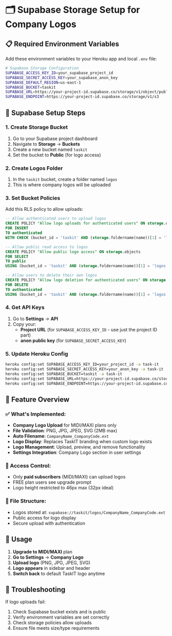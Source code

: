 # 🗂️ Supabase Storage Setup for Company Logos

## 📋 Required Environment Variables

Add these environment variables to your Heroku app and local `.env` file:

```bash
# Supabase Storage Configuration
SUPABASE_ACCESS_KEY_ID=your_supabase_project_id
SUPABASE_SECRET_ACCESS_KEY=your_supabase_anon_key
SUPABASE_DEFAULT_REGION=us-east-1
SUPABASE_BUCKET=taskit
SUPABASE_URL=https://your-project-id.supabase.co/storage/v1/object/public/taskit
SUPABASE_ENDPOINT=https://your-project-id.supabase.co/storage/v1/s3
```

## 🔧 Supabase Setup Steps

### 1. Create Storage Bucket
1. Go to your Supabase project dashboard
2. Navigate to **Storage** → **Buckets**
3. Create a new bucket named `taskit`
4. Set the bucket to **Public** (for logo access)

### 2. Create Logos Folder
1. In the `taskit` bucket, create a folder named `logos`
2. This is where company logos will be uploaded

### 3. Set Bucket Policies
Add this RLS policy to allow uploads:

```sql
-- Allow authenticated users to upload logos
CREATE POLICY "Allow logo uploads for authenticated users" ON storage.objects
FOR INSERT
TO authenticated
WITH CHECK (bucket_id = 'taskit' AND (storage.foldername(name))[1] = 'logos');

-- Allow public read access to logos
CREATE POLICY "Allow public logo access" ON storage.objects
FOR SELECT
TO public
USING (bucket_id = 'taskit' AND (storage.foldername(name))[1] = 'logos');

-- Allow users to delete their own logos
CREATE POLICY "Allow logo deletion for authenticated users" ON storage.objects
FOR DELETE
TO authenticated
USING (bucket_id = 'taskit' AND (storage.foldername(name))[1] = 'logos');
```

### 4. Get API Keys
1. Go to **Settings** → **API**
2. Copy your:
   - **Project URL** (for `SUPABASE_ACCESS_KEY_ID` - use just the project ID part)
   - **anon public key** (for `SUPABASE_SECRET_ACCESS_KEY`)

### 5. Update Heroku Config
```bash
heroku config:set SUPABASE_ACCESS_KEY_ID=your_project_id -a task-it
heroku config:set SUPABASE_SECRET_ACCESS_KEY=your_anon_key -a task-it
heroku config:set SUPABASE_BUCKET=taskit -a task-it
heroku config:set SUPABASE_URL=https://your-project-id.supabase.co/storage/v1/object/public/taskit -a task-it
heroku config:set SUPABASE_ENDPOINT=https://your-project-id.supabase.co/storage/v1/s3 -a task-it
```

## 🎯 Feature Overview

### ✅ What's Implemented:
- **Company Logo Upload** for MIDI/MAXI plans only
- **File Validation**: PNG, JPG, JPEG, SVG (2MB max)
- **Auto Filename**: `CompanyName_CompanyCode.ext`
- **Logo Display**: Replaces TaskIT branding when custom logo exists
- **Logo Management**: Upload, preview, and remove functionality
- **Settings Integration**: Company Logo section in user settings

### 🔐 Access Control:
- Only **paid subscribers** (MIDI/MAXI) can upload logos
- FREE plan users see upgrade prompt
- Logo height restricted to 46px max (32px ideal)

### 📁 File Structure:
- Logos stored at: `supabase://taskit/logos/CompanyName_CompanyCode.ext`
- Public access for logo display
- Secure upload with authentication

## 🚀 Usage

1. **Upgrade to MIDI/MAXI** plan
2. **Go to Settings** → **Company Logo**
3. **Upload logo** (PNG, JPG, JPEG, SVG)
4. **Logo appears** in sidebar and header
5. **Switch back** to default TaskIT logo anytime

## 🐛 Troubleshooting

If logo uploads fail:
1. Check Supabase bucket exists and is public
2. Verify environment variables are set correctly
3. Check storage policies allow uploads
4. Ensure file meets size/type requirements
